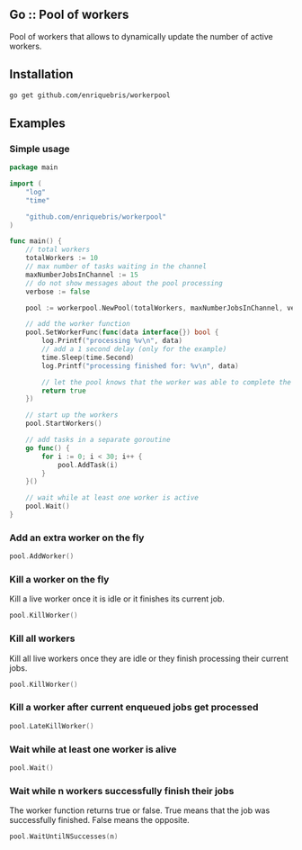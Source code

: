 ## Go :: Pool of workers
Pool of workers that allows to dynamically update the number of active workers.

## Installation
```bash
go get github.com/enriquebris/workerpool
```

## Examples

### Simple usage

```go
package main

import (
	"log"
	"time"

	"github.com/enriquebris/workerpool"
)

func main() {
	// total workers
	totalWorkers := 10
	// max number of tasks waiting in the channel
	maxNumberJobsInChannel := 15
	// do not show messages about the pool processing
	verbose := false

	pool := workerpool.NewPool(totalWorkers, maxNumberJobsInChannel, verbose)

	// add the worker function
	pool.SetWorkerFunc(func(data interface{}) bool {
		log.Printf("processing %v\n", data)
		// add a 1 second delay (only for the example)
		time.Sleep(time.Second)
		log.Printf("processing finished for: %v\n", data)

		// let the pool knows that the worker was able to complete the task
		return true
	})

	// start up the workers
	pool.StartWorkers()

	// add tasks in a separate goroutine
	go func() {
		for i := 0; i < 30; i++ {
			pool.AddTask(i)
		}
	}()

	// wait while at least one worker is active
	pool.Wait()
}

```

### Add an extra worker on the fly
```go
pool.AddWorker()
```

### Kill a worker on the fly

Kill a live worker once it is idle or it finishes its current job.

```go
pool.KillWorker()
```

### Kill all workers

Kill all live workers once they are idle or they finish processing their current jobs.

```go
pool.KillWorker()
```

### Kill a worker after current enqueued jobs get processed

```go
pool.LateKillWorker()
```

### Wait while at least one worker is alive

```go
pool.Wait()
```

### Wait while n workers successfully finish their jobs

The worker function returns true or false. True means that the job was successfully finished. False means the opposite.

```go
pool.WaitUntilNSuccesses(n)
```